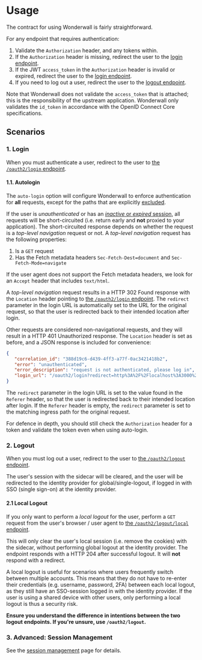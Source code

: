 # Usage

The contract for using Wonderwall is fairly straightforward.

For any endpoint that requires authentication:

1. Validate the `Authorization` header, and any tokens within.
2. If the `Authorization` header is missing, redirect the user to the [login endpoint](#1-login).
3. If the JWT `access_token` in the `Authorization` header is invalid or expired, redirect the user to
   the [login endpoint](#1-login).
4. If you need to log out a user, redirect the user to the [logout endpoint](#2-logout).

Note that Wonderwall does not validate the `access_token` that is attached; this is the responsibility of the upstream application.
Wonderwall only validates the `id_token` in accordance with the OpenID Connect Core specifications.

## Scenarios

### 1. Login

When you must authenticate a user, redirect to the user to [the `/oauth2/login` endpoint](endpoints.md#oauth2login).

#### 1.1. Autologin

The `auto-login` option will configure Wonderwall to enforce authentication for **all** requests, except for the paths that are explicitly [excluded](configuration.md#auto-login-ignore-paths).

If the user is _unauthenticated_ or has an [_inactive_ or _expired_ session](sessions.md), all requests will be short-circuited (i.e. return early and **not** proxied to your application).
The short-circuited response depends on whether the request is a _top-level navigation_ request or not.
A _top-level navigation_ request has the following properties:

1. Is a `GET` request
2. Has the Fetch metadata headers `Sec-Fetch-Dest=document` and `Sec-Fetch-Mode=navigate`

If the user agent does not support the Fetch metadata headers, we look for an `Accept` header that includes `text/html`.

A _top-level navigation_ request results in a HTTP 302 Found response with the `Location` header pointing to [the `/oauth2/login` endpoint](endpoints.md#oauth2login).
The `redirect` parameter in the login URL is automatically set to the URL for the original request, so that the user is redirected back to their intended location after login.

Other requests are considered non-navigational requests, and they will result in a HTTP 401 Unauthorized response.
The `Location` header is set as before, and a JSON response is included for convenience:

```json
{
   "correlation_id": "388d19c6-d439-4ff3-a77f-0ac3421418b2",
   "error": "unauthenticated",
   "error_description": "request is not authenticated, please log in",
   "login_url": "/oauth2/login?redirect=http%3A%2F%2Flocalhost%3A3000%2Fasdf"
}
```

The `redirect` parameter in the login URL is set to the value found in the `Referer` header, so that the user is redirected back to their intended location after login.
If the `Referer` header is empty, the `redirect` parameter is set to the matching ingress path for the original request.

For defence in depth, you should still check the `Authorization` header for a token and validate the token even when using auto-login.

### 2. Logout

When you must log out a user, redirect to the user to [the `/oauth2/logout` endpoint](endpoints.md#oauth2logout).

The user's session with the sidecar will be cleared, and the user will be redirected to the identity provider for
global/single-logout, if logged in with SSO (single sign-on) at the identity provider.

#### 2.1 Local Logout

If you only want to perform a _local logout_ for the user, perform a `GET` request from the user's browser / user agent to [the `/oauth2/logout/local` endpoint](endpoints.md#oauth2logoutlocal).

This will only clear the user's local session (i.e. remove the cookies) with the sidecar, without performing global logout at the identity provider.
The endpoint responds with a HTTP 204 after successful logout. It will **not** respond with a redirect.

A local logout is useful for scenarios where users frequently switch between multiple accounts.
This means that they do not have to re-enter their credentials (e.g. username, password, 2FA) between each local logout, as they still have an SSO-session logged in with the identity provider.
If the user is using a shared device with other users, only performing a local logout is thus a security risk.

**Ensure you understand the difference in intentions between the two logout endpoints. If you're unsure, use `/oauth2/logout`.**

### 3. Advanced: Session Management

See the [session management](sessions.md) page for details.
